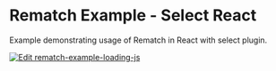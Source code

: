 # Rematch Example - Select React

Example demonstrating usage of Rematch in React with select plugin.

[![Edit rematch-example-loading-js](https://codesandbox.io/static/img/play-codesandbox.svg)](https://codesandbox.io/s/github/rematch/rematch/tree/next/examples/select-react?fontsize=14&hidenavigation=1&theme=dark)
